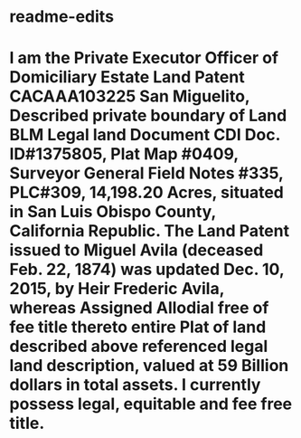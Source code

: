 # readme-edits
# I am the Private Executor Officer of Domiciliary Estate Land Patent CACAAA103225 San Miguelito, Described private boundary of Land BLM Legal land Document CDI Doc. ID#1375805, Plat Map #0409, Surveyor General Field Notes #335, PLC#309, 14,198.20 Acres, situated in San Luis Obispo County, California Republic. The Land Patent issued to Miguel Avila (deceased Feb. 22, 1874) was updated Dec. 10, 2015, by Heir Frederic Avila, whereas Assigned Allodial free of fee title thereto entire Plat of land described above referenced legal land description, valued at 59 Billion dollars in total assets. I currently possess legal, equitable and fee free title. 
